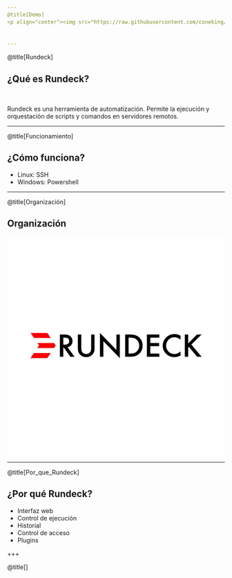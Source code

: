 ```yaml
---
@title[Demo]
<p align="center"><img src="https://raw.githubusercontent.com/coneking/rundeck/demo/images/rundeck.jpg" width="600" /></p>


---
```

@title[Rundeck]
## ¿Qué es Rundeck?

<br>

Rundeck es una herramienta de automatización.
Permite la ejecución y orquestación de scripts y comandos en servidores remotos.


---
@title[Funcionamiento]

## ¿Cómo funciona?

- Linux: SSH
- Windows: Powershell

---
@title[Organización]

## Organización

<p align="center"><img src="https://raw.githubusercontent.com/coneking/rundeck/demo/images/rundeck.jpg" width="600" /></p>

---
@title[Por_que_Rundeck]

## ¿Por qué Rundeck?

- Interfaz web
- Control de ejecución
- Historial
- Control de acceso
- Plugins

+++

@title[]